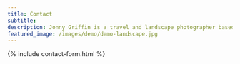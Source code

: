 ```yaml
---
title: Contact
subtitle: 
description: Jonny Griffin is a travel and landscape photographer based in Oslo, Norway
featured_image: /images/demo/demo-landscape.jpg
---
```


{% include contact-form.html %}
